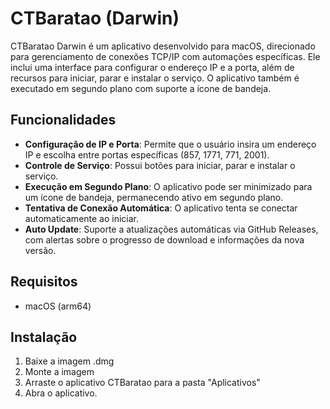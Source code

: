 # CTBaratao (Darwin)

CTBaratao Darwin é um aplicativo desenvolvido para macOS, direcionado para gerenciamento de conexões TCP/IP com automações específicas. Ele inclui uma interface para configurar o endereço IP e a porta, além de recursos para iniciar, parar e instalar o serviço. O aplicativo também é executado em segundo plano com suporte a ícone de bandeja.

## Funcionalidades

- **Configuração de IP e Porta**: Permite que o usuário insira um endereço IP e escolha entre portas específicas (857, 1771, 771, 2001).
- **Controle de Serviço**: Possui botões para iniciar, parar e instalar o serviço.
- **Execução em Segundo Plano**: O aplicativo pode ser minimizado para um ícone de bandeja, permanecendo ativo em segundo plano.
- **Tentativa de Conexão Automática**: O aplicativo tenta se conectar automaticamente ao iniciar.
- **Auto Update**: Suporte a atualizações automáticas via GitHub Releases, com alertas sobre o progresso de download e informações da nova versão.

## Requisitos

- macOS (arm64)

## Instalação

1. Baixe a imagem .dmg
2. Monte a imagem 
3. Arraste o aplicativo CTBaratao para a pasta "Aplicativos"
4. Abra o aplicativo.
